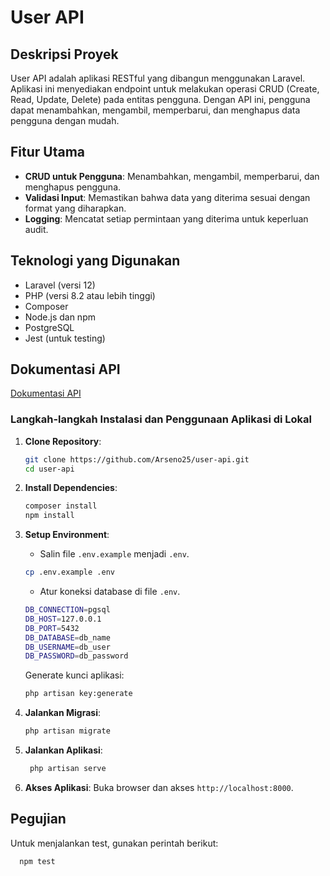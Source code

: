 
# User API

## Deskripsi Proyek

User API adalah aplikasi RESTful yang dibangun menggunakan Laravel. Aplikasi ini menyediakan endpoint untuk melakukan operasi CRUD (Create, Read, Update, Delete) pada entitas pengguna. Dengan API ini, pengguna dapat menambahkan, mengambil, memperbarui, dan menghapus data pengguna dengan mudah.

## Fitur Utama

- **CRUD untuk Pengguna**: Menambahkan, mengambil, memperbarui, dan menghapus pengguna.
- **Validasi Input**: Memastikan bahwa data yang diterima sesuai dengan format yang diharapkan.
- **Logging**: Mencatat setiap permintaan yang diterima untuk keperluan audit.

## Teknologi yang Digunakan

- Laravel (versi 12)
- PHP (versi 8.2 atau lebih tinggi)
- Composer
- Node.js dan npm
- PostgreSQL
- Jest (untuk testing)

## Dokumentasi API
<a href="https://">Dokumentasi API</a>

### Langkah-langkah Instalasi dan Penggunaan Aplikasi di Lokal

1. **Clone Repository**:
   ```bash
   git clone https://github.com/Arseno25/user-api.git
   cd user-api
   ```
   
2. **Install Dependencies**:
   ```bash
   composer install
   npm install

3. **Setup Environment**: 
   - Salin file `.env.example` menjadi `.env`.
    ```bash
    cp .env.example .env
     ```
   - Atur koneksi database di file `.env`.
    ```bash
    DB_CONNECTION=pgsql
    DB_HOST=127.0.0.1
    DB_PORT=5432
    DB_DATABASE=db_name
    DB_USERNAME=db_user
    DB_PASSWORD=db_password
    ```
   Generate kunci aplikasi:
     ```bash
     php artisan key:generate

4. **Jalankan Migrasi**:
   ```bash
   php artisan migrate
   ```

5. **Jalankan Aplikasi**:
   ```bash
    php artisan serve

6. **Akses Aplikasi**: 
   Buka browser dan akses `http://localhost:8000`.

## Pegujian

Untuk menjalankan test, gunakan perintah berikut:
  ```bash
    npm test
